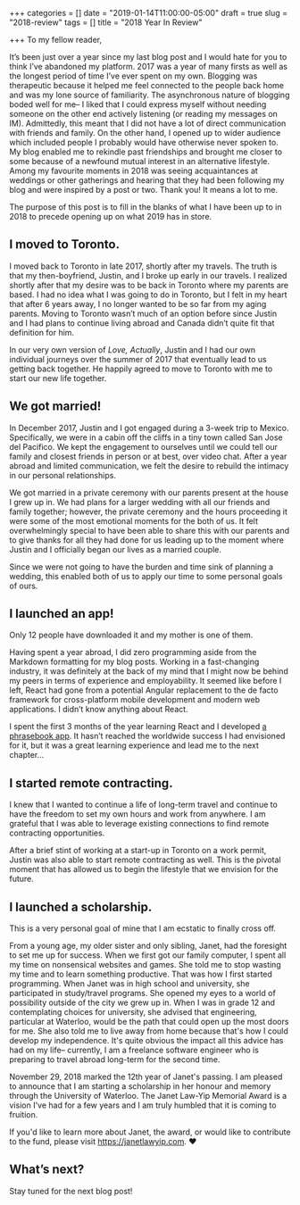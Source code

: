 +++
categories = []
date = "2019-01-14T11:00:00-05:00"
draft = true
slug = "2018-review"
tags = []
title = "2018 Year In Review"

+++
To my fellow reader,

It’s been just over a year since my last blog post and I would hate for you to think I’ve abandoned my platform. 2017 was a year of many firsts as well as the longest period of time I’ve ever spent on my own. Blogging was therapeutic because it helped me feel connected to the people back home and was my lone source of familiarity. The asynchronous nature of blogging boded well for me– I liked that I could express myself  without needing someone on the other end actively listening (or reading my messages on IM). Admittedly, this meant that I did not have a lot of direct communication with friends and family. On the other hand, I opened up to wider audience which included people I probably would have otherwise never spoken to. My blog enabled me to rekindle past friendships and brought me closer to some because of a newfound mutual interest in an alternative lifestyle. Among my favourite moments in 2018 was seeing acquaintances at weddings or other gatherings and hearing that they had been following my blog and were inspired by a post or two. Thank you! It means a lot to me.

The purpose of this post is to fill in the blanks of what I have been up to in 2018 to precede opening up on what 2019 has in store.

## I moved to Toronto.

I moved back to Toronto in late 2017, shortly after my travels. The truth is that my then-boyfriend, Justin, and I broke up early in our travels. I realized shortly after that my desire was to be back in Toronto where my parents are based. I had no idea what I was going to do in Toronto, but I felt in my heart that after 6 years away, I no longer wanted to be so far from my aging parents. Moving to Toronto wasn’t much of an option before since Justin and I had plans to continue living abroad and Canada didn’t quite fit that definition for him.

In our very own version of _Love, Actually_, Justin and I had our own individual journeys over the summer of 2017 that eventually lead to us getting back together. He happily agreed to move to Toronto with me to start our new life together.

## We got married!

In December 2017, Justin and I got engaged during a 3-week trip to Mexico. Specifically, we were in a cabin off the cliffs in a tiny town called San Jose del Pacifico. We kept the engagement to ourselves until we could tell our family and closest friends in person or at best, over video chat. After a year abroad and limited communication, we felt the desire to rebuild the intimacy in our personal relationships.

We got married in a private ceremony with our parents present at the house I grew up in. We had plans for a larger wedding with all our friends and family together; however, the private ceremony and the hours proceeding it were some of the most emotional moments for the both of us. It felt overwhelmingly special to have been able to share this with our parents and to give thanks for all they had done for us leading up to the moment where Justin and I officially began our lives as a married couple.

Since we were not going to have the burden and time sink of planning a wedding, this enabled both of us to apply our time to some personal goals of ours.

## I launched an app!

Only 12 people have downloaded it and my mother is one of them.

Having spent a year abroad, I did zero programming aside from the Markdown formatting for my blog posts. Working in a fast-changing industry, it was definitely at the back of my mind that I might now be behind my peers in terms of experience and employability. It seemed like before I left, React had gone from a potential Angular replacement to the de facto framework for cross-platform mobile development and modern web applications. I didn’t know anything about React.

I spent the first 3 months of the year learning React and I developed [a phrasebook app](https://itunes.apple.com/us/app/elephrase-for-chinese-travel/id1374702389?mt=8). It hasn’t reached the worldwide success I had envisioned for it, but it was a great learning experience and lead me to the next chapter…

## I started remote contracting.

I knew that I wanted to continue a life of long-term travel and continue to have the freedom to set my own hours and work from anywhere. I am grateful that I was able to leverage existing connections to find remote contracting opportunities. 

After a brief stint of working at a start-up in Toronto on a work permit, Justin was also able to start remote contracting as well. This is the pivotal moment that has allowed us to begin the lifestyle that we envision for the future.

## I launched a scholarship.

This is a very personal goal of mine that I am ecstatic to finally cross off.

From a young age, my older sister and only sibling, Janet, had the foresight to set me up for success. When we first got our family computer, I spent all my time on nonsensical websites and games. She told me to stop wasting my time and to learn something productive. That was how I first started programming. When Janet was in high school and university, she participated in study/travel programs. She opened my eyes to a world of possibility outside of the city we grew up in. When I was in grade 12 and contemplating choices for university, she advised that engineering, particular at Waterloo, would be the path that could open up the most doors for me. She also told me to live away from home because that's how I could develop my independence. It's quite obvious the impact all this advice has had on my life– currently, I am a freelance software engineer who is preparing to travel abroad long-term for the second time.

November 29, 2018 marked the 12th year of Janet's passing. I am pleased to announce that I am starting a scholarship in her honour and memory through the University of Waterloo. The Janet Law-Yip Memorial Award is a vision I've had for a few years and I am truly humbled that it is coming to fruition.

If you'd like to learn more about Janet, the award, or would like to contribute to the fund, please visit https://janetlawyip.com. ❤️

## What’s next?

Stay tuned for the next blog post!